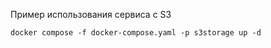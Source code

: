 Пример использования сервиса с S3

```shell
docker compose -f docker-compose.yaml -p s3storage up -d
```